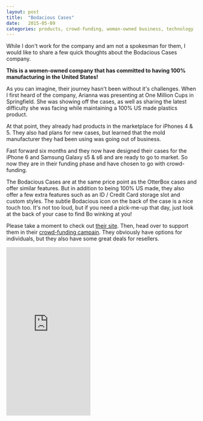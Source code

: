 ```yaml
---
layout: post
title: 	"Bodacious Cases"
date: 	2015-05-09
categories: products, crowd-funding, woman-owned business, technology
---
```


While I don't work for the company and am not a spokesman for them, I would like to share a few quick thoughts about the Bodacious Cases company.

**This is a women-owned company that has committed to having 100% manufacturing in the United States!**

As you can imagine, their journey hasn't been without it's challenges. When I first heard of the company, Arianna was presenting at One Million Cups in Springfield. She was showing off the cases, as well as sharing the latest difficulty she was facing while maintaining a 100% US made plastics product. 

At that point, they already had products in the marketplace for iPhones 4 & 5. They also had plans for new cases, but learned that the mold manufacturer they had been using was going out of business.

Fast forward six months and they now have designed their cases for the iPhone 6 and Samsung Galaxy s5 & s6 and are ready to go to market. So now they are in their funding phase and have chosen to go with crowd-funding.

The Bodacious Cases are at the same price point as the OtterBox cases and offer similar features. But in addition to being 100% US made, they also offer a few extra features such as an ID / Credit Card storage slot and custom styles. The subtle Bodacious icon on the back of the case is a nice touch too. It's not too loud, but if you need a pick-me-up that day, just look at the back of your case to find Bo winking at you!

Please take a moment to check out [their site][1]. Then, head over to support them in their [crowd-funding campain][2]. They obviously have options for individuals, but they also have some great deals for resellers.

[1]: http://bodaciouscases.com/
[2]: https://www.indiegogo.com/projects/cases-for-iphone-4-5-6-samsung-galaxy-s5-s6

<iframe src="https://www.indiegogo.com/project/cases-for-iphone-4-5-6-samsung-galaxy-s5-s6/embedded" width="222px" height="445px" frameborder="0" scrolling="no"></iframe>
